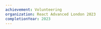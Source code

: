 ```yaml
---
achievement: Volunteering  
organization: React Advanced London 2023
completionYear: 2023
---
```



